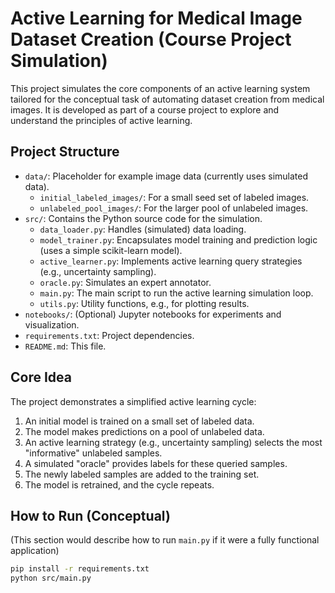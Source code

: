 # Active Learning for Medical Image Dataset Creation (Course Project Simulation)

This project simulates the core components of an active learning system tailored for the conceptual task of automating dataset creation from medical images. It is developed as part of a course project to explore and understand the principles of active learning.

## Project Structure

- `data/`: Placeholder for example image data (currently uses simulated data).
  - `initial_labeled_images/`: For a small seed set of labeled images.
  - `unlabeled_pool_images/`: For the larger pool of unlabeled images.
- `src/`: Contains the Python source code for the simulation.
  - `data_loader.py`: Handles (simulated) data loading.
  - `model_trainer.py`: Encapsulates model training and prediction logic (uses a simple scikit-learn model).
  - `active_learner.py`: Implements active learning query strategies (e.g., uncertainty sampling).
  - `oracle.py`: Simulates an expert annotator.
  - `main.py`: The main script to run the active learning simulation loop.
  - `utils.py`: Utility functions, e.g., for plotting results.
- `notebooks/`: (Optional) Jupyter notebooks for experiments and visualization.
- `requirements.txt`: Project dependencies.
- `README.md`: This file.

## Core Idea

The project demonstrates a simplified active learning cycle:
1. An initial model is trained on a small set of labeled data.
2. The model makes predictions on a pool of unlabeled data.
3. An active learning strategy (e.g., uncertainty sampling) selects the most "informative" unlabeled samples.
4. A simulated "oracle" provides labels for these queried samples.
5. The newly labeled samples are added to the training set.
6. The model is retrained, and the cycle repeats.

## How to Run (Conceptual)

(This section would describe how to run `main.py` if it were a fully functional application)

```bash
pip install -r requirements.txt
python src/main.py